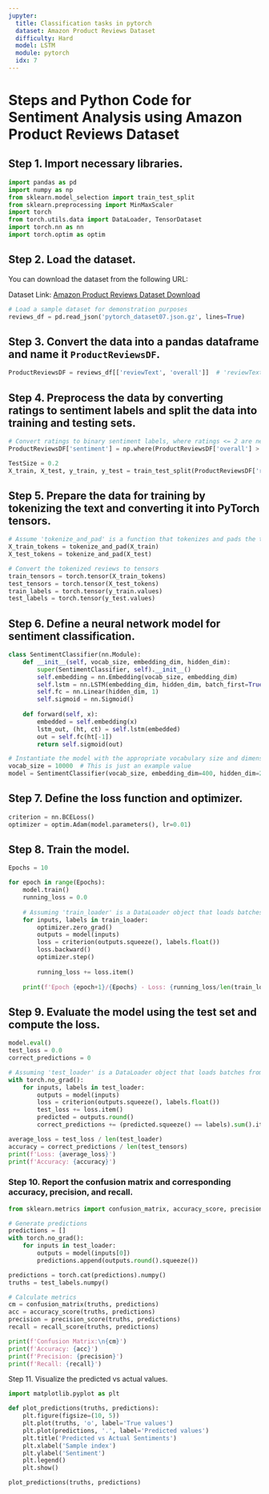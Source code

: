 ```yaml
---
jupyter:
  title: Classification tasks in pytorch
  dataset: Amazon Product Reviews Dataset
  difficulty: Hard
  model: LSTM
  module: pytorch
  idx: 7
---
```


# Steps and Python Code for Sentiment Analysis using Amazon Product Reviews Dataset

## Step 1. Import necessary libraries.

```python
import pandas as pd
import numpy as np
from sklearn.model_selection import train_test_split
from sklearn.preprocessing import MinMaxScaler
import torch
from torch.utils.data import DataLoader, TensorDataset
import torch.nn as nn
import torch.optim as optim
```

## Step 2. Load the dataset.

You can download the dataset from the following URL:

Dataset Link: [Amazon Product Reviews Dataset Download](https://nijianmo.github.io/amazon/index.html)

```python
# Load a sample dataset for demonstration purposes
reviews_df = pd.read_json('pytorch_dataset07.json.gz', lines=True)
```

## Step 3. Convert the data into a pandas dataframe and name it `ProductReviewsDF`.

```python
ProductReviewsDF = reviews_df[['reviewText', 'overall']]  # 'reviewText' contains the text, 'overall' contains the ratings
```

## Step 4. Preprocess the data by converting ratings to sentiment labels and split the data into training and testing sets.

```python
# Convert ratings to binary sentiment labels, where ratings <= 2 are negative (0) and > 2 are positive (1)
ProductReviewsDF['sentiment'] = np.where(ProductReviewsDF['overall'] > 2, 1, 0)

TestSize = 0.2
X_train, X_test, y_train, y_test = train_test_split(ProductReviewsDF['reviewText'], ProductReviewsDF['sentiment'], test_size=TestSize)
```

## Step 5. Prepare the data for training by tokenizing the text and converting it into PyTorch tensors.

```python
# Assume 'tokenize_and_pad' is a function that tokenizes and pads the text data
X_train_tokens = tokenize_and_pad(X_train)
X_test_tokens = tokenize_and_pad(X_test)

# Convert the tokenized reviews to tensors
train_tensors = torch.tensor(X_train_tokens)
test_tensors = torch.tensor(X_test_tokens)
train_labels = torch.tensor(y_train.values)
test_labels = torch.tensor(y_test.values)
```


## Step 6. Define a neural network model for sentiment classification.

```python
class SentimentClassifier(nn.Module):
    def __init__(self, vocab_size, embedding_dim, hidden_dim):
        super(SentimentClassifier, self).__init__()
        self.embedding = nn.Embedding(vocab_size, embedding_dim)
        self.lstm = nn.LSTM(embedding_dim, hidden_dim, batch_first=True)
        self.fc = nn.Linear(hidden_dim, 1)
        self.sigmoid = nn.Sigmoid()
        
    def forward(self, x):
        embedded = self.embedding(x)
        lstm_out, (ht, ct) = self.lstm(embedded)
        out = self.fc(ht[-1])
        return self.sigmoid(out)

# Instantiate the model with the appropriate vocabulary size and dimensions
vocab_size = 10000  # This is just an example value
model = SentimentClassifier(vocab_size, embedding_dim=400, hidden_dim=256)
```

## Step 7. Define the loss function and optimizer.

```python
criterion = nn.BCELoss()
optimizer = optim.Adam(model.parameters(), lr=0.01)
```

## Step 8. Train the model.

```python
Epochs = 10

for epoch in range(Epochs):
    model.train()
    running_loss = 0.0
    
    # Assuming 'train_loader' is a DataLoader object that loads batches from 'train_tensors' and 'train_labels'
    for inputs, labels in train_loader:
        optimizer.zero_grad()
        outputs = model(inputs)
        loss = criterion(outputs.squeeze(), labels.float())
        loss.backward()
        optimizer.step()
        
        running_loss += loss.item()
    
    print(f'Epoch {epoch+1}/{Epochs} - Loss: {running_loss/len(train_loader)}')
```

## Step 9. Evaluate the model using the test set and compute the loss.

```python
model.eval()
test_loss = 0.0
correct_predictions = 0

# Assuming 'test_loader' is a DataLoader object that loads batches from 'test_tensors' and 'test_labels'
with torch.no_grad():
    for inputs, labels in test_loader:
        outputs = model(inputs)
        loss = criterion(outputs.squeeze(), labels.float())
        test_loss += loss.item()
        predicted = outputs.round()
        correct_predictions += (predicted.squeeze() == labels).sum().item()

average_loss = test_loss / len(test_loader)
accuracy = correct_predictions / len(test_tensors)
print(f'Loss: {average_loss}')
print(f'Accuracy: {accuracy}')
```

### Step 10. Report the confusion matrix and corresponding accuracy, precision, and recall.

```python
from sklearn.metrics import confusion_matrix, accuracy_score, precision_score, recall_score

# Generate predictions
predictions = []
with torch.no_grad():
    for inputs in test_loader:
        outputs = model(inputs[0])
        predictions.append(outputs.round().squeeze())

predictions = torch.cat(predictions).numpy()
truths = test_labels.numpy()

# Calculate metrics
cm = confusion_matrix(truths, predictions)
acc = accuracy_score(truths, predictions)
precision = precision_score(truths, predictions)
recall = recall_score(truths, predictions)

print(f'Confusion Matrix:\n{cm}')
print(f'Accuracy: {acc}')
print(f'Precision: {precision}')
print(f'Recall: {recall}')
```

Step 11. Visualize the predicted vs actual values.

```python
import matplotlib.pyplot as plt

def plot_predictions(truths, predictions):
    plt.figure(figsize=(10, 5))
    plt.plot(truths, 'o', label='True values')
    plt.plot(predictions, '.', label='Predicted values')
    plt.title('Predicted vs Actual Sentiments')
    plt.xlabel('Sample index')
    plt.ylabel('Sentiment')
    plt.legend()
    plt.show()

plot_predictions(truths, predictions)
```
